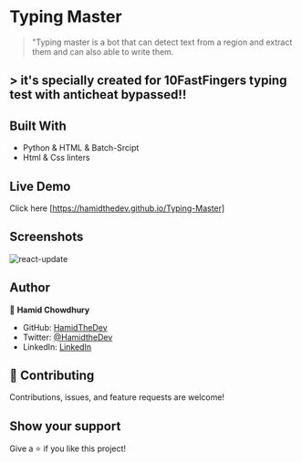 # Typing Master 

> "Typing master is a bot that can detect text from a region and extract them and can also able to write them.
## > it's specially created for 10FastFingers typing test with anticheat bypassed!!

## Built With

- Python & HTML & Batch-Srcipt
- Html & Css linters

## Live Demo

Click here [https://hamidthedev.github.io/Typing-Master]

## Screenshots

![react-update](https://github.com/HamidTheDev/Typing-Master/blob/main/Demo.png)


## Author

👤 **Hamid Chowdhury**

- GitHub: [HamidTheDev](https://github.com/hamidthedev)
- Twitter: [@HamidtheDev](https://twitter.com/hamidthedev)
- LinkedIn: [LinkedIn](https://www.linkedin.com/in/hamidthedev/)

## :handshake: Contributing

Contributions, issues, and feature requests are welcome!

## Show your support

Give a :star:️ if you like this project!

